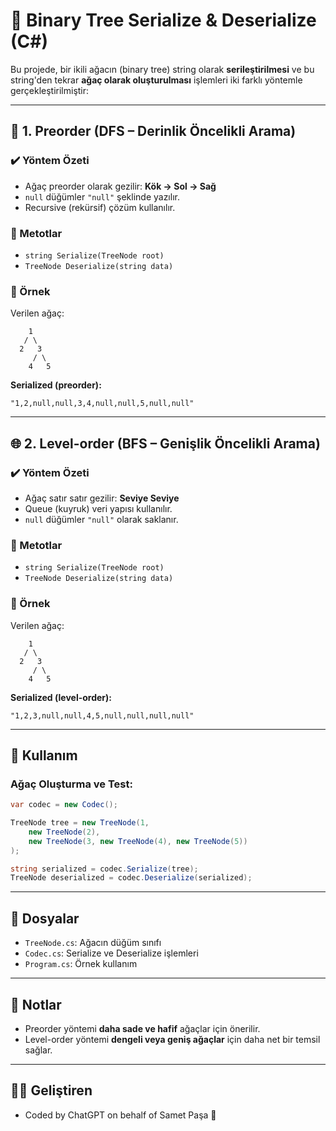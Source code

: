 # 🌳 Binary Tree Serialize & Deserialize (C#)

Bu projede, bir ikili ağacın (binary tree) string olarak **serileştirilmesi** ve bu string'den tekrar **ağaç olarak oluşturulması** işlemleri iki farklı yöntemle gerçekleştirilmiştir:

---

## 🧭 1. Preorder (DFS – Derinlik Öncelikli Arama)

### ✔️ Yöntem Özeti
- Ağaç preorder olarak gezilir: **Kök → Sol → Sağ**
- `null` düğümler `"null"` şeklinde yazılır.
- Recursive (rekürsif) çözüm kullanılır.

### 🔧 Metotlar
- `string Serialize(TreeNode root)`
- `TreeNode Deserialize(string data)`

### 📌 Örnek

Verilen ağaç:
```
    1
   / \
  2   3
     / \
    4   5
```

**Serialized (preorder):**
```
"1,2,null,null,3,4,null,null,5,null,null"
```

---

## 🌐 2. Level-order (BFS – Genişlik Öncelikli Arama)

### ✔️ Yöntem Özeti
- Ağaç satır satır gezilir: **Seviye Seviye**
- Queue (kuyruk) veri yapısı kullanılır.
- `null` düğümler `"null"` olarak saklanır.

### 🔧 Metotlar
- `string Serialize(TreeNode root)`
- `TreeNode Deserialize(string data)`

### 📌 Örnek

Verilen ağaç:
```
    1
   / \
  2   3
     / \
    4   5
```

**Serialized (level-order):**
```
"1,2,3,null,null,4,5,null,null,null,null"
```

---

## 🔨 Kullanım

### Ağaç Oluşturma ve Test:

```csharp
var codec = new Codec();

TreeNode tree = new TreeNode(1,
    new TreeNode(2),
    new TreeNode(3, new TreeNode(4), new TreeNode(5))
);

string serialized = codec.Serialize(tree);
TreeNode deserialized = codec.Deserialize(serialized);
```

---

## 📁 Dosyalar

- `TreeNode.cs`: Ağacın düğüm sınıfı
- `Codec.cs`: Serialize ve Deserialize işlemleri
- `Program.cs`: Örnek kullanım

---

## 🧠 Notlar

- Preorder yöntemi **daha sade ve hafif** ağaçlar için önerilir.
- Level-order yöntemi **dengeli veya geniş ağaçlar** için daha net bir temsil sağlar.

---

## 👨‍💻 Geliştiren

- Coded by ChatGPT on behalf of Samet Paşa 👑
